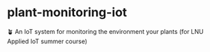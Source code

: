 # plant-monitoring-iot
🪴 An IoT system for monitoring the environment your plants (for LNU Applied IoT summer course)
